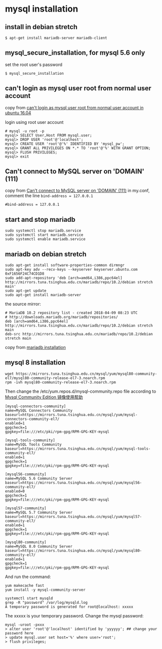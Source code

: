 # mysql installation

## install in debian stretch

``` shell
$ apt-get install mariadb-server mariadb-client
```

## mysql_secure_installation, for mysql 5.6 only

set the root user's password
``` shell
$ mysql_secure_installation
```

## can't login as mysql user root from normal user account
copy from [can't login as mysql user root from normal user account in ubuntu 16.04](https://askubuntu.com/questions/766334/cant-login-as-mysql-user-root-from-normal-user-account-in-ubuntu-16-04)

login using root user account
``` shell
# mysql -u root -p
mysql> SELECT User,Host FROM mysql.user;
mysql> DROP USER 'root'@'localhost';
mysql> CREATE USER 'root'@'%' IDENTIFIED BY 'mysql_pw';
mysql> GRANT ALL PRIVILEGES ON *.* TO 'root'@'%' WITH GRANT OPTION;
mysql> FLUSH PRIVILEGES;
mysql> exit
```

## Can't connect to MySQL server on 'DOMAIN' (111)
copy from [Can't connect to MySQL server on 'DOMAIN' (111)](https://ubuntuforums.org/showthread.php?t=2242435)
in my.conf, comment the line `bind-address = 127.0.0.1`
``` shell
#bind-address = 127.0.0.1
```

## start and stop mariadb

``` shell
sudo systemctl stop mariadb.service
sudo systemctl start mariadb.service
sudo systemctl enable mariadb.service
```

## mariadb on debian stretch

``` shell
sudo apt-get install software-properties-common dirmngr
sudo apt-key adv --recv-keys --keyserver keyserver.ubuntu.com 0xF1656F24C74CD1D8
sudo add-apt-repository 'deb [arch=amd64,i386,ppc64el] http://mirrors.tuna.tsinghua.edu.cn/mariadb/repo/10.2/debian stretch main'
sudo apt-get update
sudo apt-get install mariadb-server
```
the source mirror:

``` shell
# MariaDB 10.2 repository list - created 2018-04-09 08:23 UTC
# http://downloads.mariadb.org/mariadb/repositories/
deb [arch=amd64,i386,ppc64el] http://mirrors.tuna.tsinghua.edu.cn/mariadb/repo/10.2/debian stretch main
deb-src http://mirrors.tuna.tsinghua.edu.cn/mariadb/repo/10.2/debian stretch main
```
copy from [mariadb installation](https://downloads.mariadb.org/mariadb/repositories/#mirror=tuna&distro=Debian&distro_release=stretch--stretch&version=10.2)

## mysql 8 installation

``` shell
wget https://mirrors.tuna.tsinghua.edu.cn/mysql/yum/mysql80-community-el7/mysql80-community-release-el7-3.noarch.rpm
rpm -ivh mysql80-community-release-el7-3.noarch.rpm
```
Then change the /etc/yum.repos.d/mysql-community.repo file according to [Mysql Community Edition 镜像使用帮助](https://mirrors.tuna.tsinghua.edu.cn/help/mysql/)

```
[mysql-connectors-community]
name=MySQL Connectors Community
baseurl=https://mirrors.tuna.tsinghua.edu.cn/mysql/yum/mysql-connectors-community-el7/
enabled=1
gpgcheck=1
gpgkey=file:///etc/pki/rpm-gpg/RPM-GPG-KEY-mysql

[mysql-tools-community]
name=MySQL Tools Community
baseurl=https://mirrors.tuna.tsinghua.edu.cn/mysql/yum/mysql-tools-community-el7/
enabled=1
gpgcheck=1
gpgkey=file:///etc/pki/rpm-gpg/RPM-GPG-KEY-mysql

[mysql56-community]
name=MySQL 5.6 Community Server
baseurl=https://mirrors.tuna.tsinghua.edu.cn/mysql/yum/mysql56-community-el7/
enabled=0
gpgcheck=1
gpgkey=file:///etc/pki/rpm-gpg/RPM-GPG-KEY-mysql

[mysql57-community]
name=MySQL 5.7 Community Server
baseurl=https://mirrors.tuna.tsinghua.edu.cn/mysql/yum/mysql57-community-el7/
enabled=1
gpgcheck=1
gpgkey=file:///etc/pki/rpm-gpg/RPM-GPG-KEY-mysql

[mysql80-community]
name=MySQL 8.0 Community Server
baseurl=https://mirrors.tuna.tsinghua.edu.cn/mysql/yum/mysql80-community-el7/
enabled=1
gpgcheck=1
gpgkey=file:///etc/pki/rpm-gpg/RPM-GPG-KEY-mysql
```
And run the command:

``` shell
yum makecache fast
yum install -y mysql-community-server

systemctl start mysqld
grep -R "password" /var/log/mysqld.log
A temporary password is generated for root@localhost: xxxxx
```
The xxxxx is your temporary password.
Change the mysql password:

``` shell
mysql -uroot -pxxx
> alter user 'root'@'localhost' identified by 'yyyyyy'; ## change your password here
> update mysql.user set host='%' where user='root';
> flush privileges;
```
